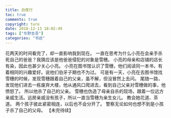 ```yaml
---
title: 白夜行
toc: true
comments: true
copyright: ture
date: 2018-12-13 18:02:49
tags: ["东野圭吾"]
categories: "书迹"
---
```

花两天的时间看完了，却一直影响我到现在。
一直在思考为什么小亮在会亲手杀死自己的爸爸？我猜应该是他爸爸侵犯的对象是雪穗。
小亮的母亲和店铺的店长有染，因此也甚少关心小亮。
小亮在图书馆认识了雪穗，他们阅读同一本书，有着相同的兴趣爱好。说他们伯牙子期也不为过。
可是有一天，小亮在去图书馆找雪穗的时候，发现雪穗跟着自己的父亲，虽不解，但没冒然上去问。
尾随一路，发现他们进去一栋废弃大楼，他从通风口爬进去，看到自己父亲对雪穗做的事，他愤怒了。
所以他杀了自己的父亲。
雪穗也伪造了母亲自杀的现场，跟着一位远方亲戚生活。远房亲戚没有孩子，所以一直当雪穗为亲生女儿。
教会她花道、茶道。
两个孩子彼此紧密相连，以后也不会分开了。
警察无论如何也想不到是小孩子杀了自己的父母。
【未完待续】

